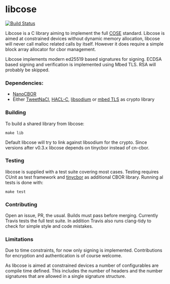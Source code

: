 # libcose

[![Build Status](https://travis-ci.org/bergzand/libcose.svg?branch=master)](https://travis-ci.org/bergzand/libcose)

Libcose is a C library aiming to implement the full [COSE] standard.
Libcose is aimed at constrained devices without dynamic memory allocation,
libcose will never call malloc related calls by itself. However it does
require a simple block array allocator for cbor management.

Libcose implements modern ed25519 based signatures for signing. ECDSA based
signing and verification is implemented using Mbed TLS. RSA will probably
be skipped.

### Dependencies:

- [NanoCBOR]
- Either [TweetNaCl], [HACL-C], [libsodium] or [mbed TLS] as crypto library

### Building

To build a shared library from libcose:

```
make lib
```

Default libcose will try to link against libsodium for the crypto. Since
versions after v0.3.x libcose depends on tinycbor instead of cn-cbor.

### Testing

libcose is supplied with a test suite covering most cases. Testing requires
CUnit as test framework and [tinycbor] as additional CBOR library.
Running al tests is done with:

```
make test
```

### Contributing

Open an issue, PR, the usual. Builds must pass before merging. Currently
Travis tests the full test suite. In addition Travis also runs clang-tidy
to check for simple style and code mistakes.

### Limitations

Due to time constraints, for now only signing is implemented. Contributions
for encryption and authentication is of course welcome.

As libcose is aimed at constrained devices a number of configurables are
compile time defined. This includes the number of headers and the number
signatures that are allowed in a single signature structure.

[COSE]: https://tools.ietf.org/html/rfc8152
[NanoCBOR]: https://github.com/bergzand/NanoCBOR
[tinycbor]: https://github.com/intel/tinycbor
[TweetNaCl]: https://tweetnacl.cr.yp.to/
[libsodium]: https://github.com/jedisct1/libsodium
[HACL-C]: https://github.com/mitls/hacl-c
[mbed TLS]: https://tls.mbed.org/
